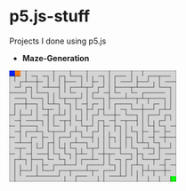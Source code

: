 # p5.js-stuff
Projects I done using p5.js

- **Maze-Generation** 
<img src="/Maze-Generation/maze.jpg" alt="olcft" width="300">
